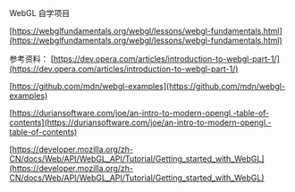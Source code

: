 WebGL 自学项目

[https://webglfundamentals.org/webgl/lessons/webgl-fundamentals.html](https://webglfundamentals.org/webgl/lessons/webgl-fundamentals.html)

参考资料： [https://dev.opera.com/articles/introduction-to-webgl-part-1/](https://dev.opera.com/articles/introduction-to-webgl-part-1/)

[https://github.com/mdn/webgl-examples](https://github.com/mdn/webgl-examples)

[https://duriansoftware.com/joe/an-intro-to-modern-opengl.-table-of-contents](https://duriansoftware.com/joe/an-intro-to-modern-opengl.-table-of-contents)

[https://developer.mozilla.org/zh-CN/docs/Web/API/WebGL_API/Tutorial/Getting_started_with_WebGL](https://developer.mozilla.org/zh-CN/docs/Web/API/WebGL_API/Tutorial/Getting_started_with_WebGL)